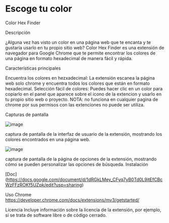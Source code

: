 #  Escoge tu color
  Color Hex Finder

Descripción

¿Alguna vez has visto un color en una página web que te encanta y te gustaría usarlo en tu propio sitio web? Color Hex Finder es una extensión de navegador para Google Chrome que te permite encontrar los colores de una página en formato hexadecimal de manera fácil y rápida.

Características principales

Encuentra los colores en hezxadecimal: La extensión escanea la página web solo chrome y encuentra todos los colores que están en formato hexadecimal.
Selección fácil de colores: Puedes hacer clic en un color para copiarlo en el panel que aparece sobre el icono de la extencion y  usarlo en tu propio sitio web o proyecto.
NOTA: no funciona en cualquier pagina de chrome por sus permisos con las extenciones no puede ser utiliza. 

Capturas de pantalla

![image](https://user-images.githubusercontent.com/126736081/222319390-a066f5b3-a9d9-4500-bfa4-d3c02a223c33.png)


 captura de pantalla de la interfaz de usuario de la extensión, mostrando los colores encontrados en una página web.
 
 ![image](https://user-images.githubusercontent.com/126736081/222319493-81ce6c9d-8074-4960-b1c5-e4e860073984.png)

 captura de pantalla de la página de opciones de la extensión, mostrando cómo se pueden personalizar las opciones de búsqueda.
Instalación

[Doc] (https://docs.google.com/document/d/1dRGkLMey_CFyq7yB0Td0L9itEfCBcWzFFzROKf5UZpk/edit?usp=sharing)

Uso
Chrome https://developer.chrome.com/docs/extensions/mv3/getstarted/


Licencia
Incluye información sobre la licencia de la extensión, por ejemplo, si se trata de software libre o de código cerrado.
